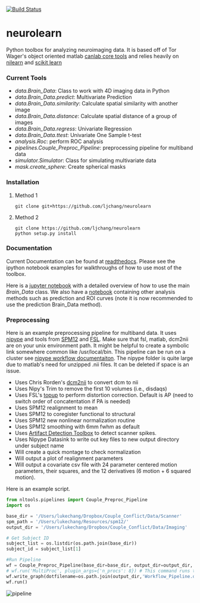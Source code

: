 [![Build Status](https://api.travis-ci.org/ljchang/neurolearn.png)](https://travis-ci.org/ljchang/neurolearn/)

# neurolearn
Python toolbox for analyzing neuroimaging data.  It is based off of Tor Wager's object oriented matlab [canlab core tools](http://wagerlab.colorado.edu/tools) and relies heavily on [nilearn](http://nilearn.github.io) and [scikit learn](http://scikit-learn.org/stable/index.html)

### Current Tools
- *data.Brain_Data*: Class to work with 4D imaging data in Python
- *data.Brain_Data.predict*: Multivariate Prediction 
- *data.Brain_Data.similarity*: Calculate spatial similarity with another image
- *data.Brain_Data.distance*: Calculate spatial distance of a group of images
- *data.Brain_Data.regress*: Univariate Regression 
- *data.Brain_Data.ttest*: Univariate One Sample t-test 
- *analysis.Roc*: perform ROC analysis
- *pipelines.Couple_Preproc_Pipeline*: preprocessing pipeline for multiband data
- *simulator.Simulator*: Class for simulating multivariate data
- *mask.create_sphere*: Create spherical masks
### Installation
1. Method 1
   ```
   git clone git+https://github.com/ljchang/neurolearn
   ```
2. Method 2
   ```
   git clone https://github.com/ljchang/neurolearn
   python setup.py install
   ```

### Documentation
Current Documentation can be found at [readthedocs](http://neurolearn.readthedocs.org/en/latest).  Please see the ipython notebook examples for walkthroughs of how to use most of the toolbox.

Here is a [jupyter notebook](https://github.com/ljchang/neurolearn/blob/master/scripts/NLTools_Brain_Data_Class_Tutorial.ipynb) with a detailed overview of how to use the main *Brain_Data* class.  We also have a [notebook](https://github.com/ljchang/neurolearn/blob/master/scripts/Chang_ML_fMRI_Tutorial.ipynb) containing other analysis methods such as prediction and ROI curves (note it is now recommended to use the prediction Brain_Data method).

### Preprocessing

Here is an example preprocessing pipeline for multiband data.  It uses [nipype](http://nipy.org/nipype/) and tools from [SPM12](http://www.fil.ion.ucl.ac.uk/spm/software/spm12/) and [FSL](http://fsl.fmrib.ox.ac.uk/).  Make sure that fsl, matlab, dcm2nii are on your unix environment path.  It might be helpful to create a symbolic link somewhere common like /usr/local/bin.  This pipeline can be run on a cluster see [nipype workflow documentaiton](http://nipy.org/nipype/users/plugins.html).  The nipype folder is quite large due to matlab's need for unzipped .nii files.  It can be deleted if space is an issue.

 - Uses Chris Rorden's [dcm2nii](http://www.mccauslandcenter.sc.edu/mricro/mricron/dcm2nii.html) to convert dcm to nii
 - Uses Nipy's Trim to remove the first 10 volumes (i.e., disdaqs)
 - Uses FSL's [topup](http://fsl.fmrib.ox.ac.uk/fsl/fslwiki/TOPUP) to perform distortion correction.  Default is AP (need to switch order of concatentation if PA is needed)
 - Uses SPM12 realignment to mean
 - Uses SPM12 to coregister functional to structural
 - Uses SPM12 new nonlinear normalization routine
 - Uses SPM12 smoothing with 6mm fwhm as default
 - Uses [Artifact Detection Toolbox](http://www.nitrc.org/projects/artifact_detect/) to detect scanner spikes.
 - Uses Nipype Datasink to write out key files to new output directory under subject name
 - Will create a quick montage to check normalization
 - Will output a plot of realignment parameters
 - Will output a covariate csv file with 24 parameter centered motion parameters, their squares, and the 12 derivatives (6 motion + 6 squared motion).

Here is an example script.

``` python
from nltools.pipelines import Couple_Preproc_Pipeline
import os

base_dir = '/Users/lukechang/Dropbox/Couple_Conflict/Data/Scanner'
spm_path = '/Users/lukechang/Resources/spm12/'
output_dir = '/Users/lukechang/Dropbox/Couple_Conflict/Data/Imaging'

# Get Subject ID
subject_list = os.listdir(os.path.join(base_dir))
subject_id = subject_list[1]

#Run Pipeline
wf = Couple_Preproc_Pipeline(base_dir=base_dir, output_dir=output_dir, subject_id=subject_id, spm_path=spm_path)
# wf.run('MultiProc', plugin_args={'n_procs': 8}) # This command runs the pipeline in parallel (using 8 cores)
wf.write_graph(dotfilename=os.path.join(output_dir,'Workflow_Pipeline.dot'),format='png')
wf.run()
```
![pipeline](https://github.com/ljchang/neurolearn/blob/master/docs/img/Workflow_Pipeline.dot.png)



